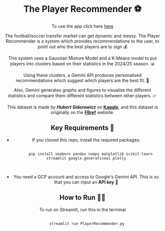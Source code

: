 <div style = 'text-align: center;'>
  <h1>The Player Recommender ⚽️ </h1>

  To use the app click here <a href = 'https://playerrecommender-x4jpuv4jxfwpvcvapvk8d7.streamlit.app'>here</a>
  
  The football/soccer transfer market can get dynamic and messy. The Player Recommender is a system which provides recommendations to the user, to point out who the best players are to sign 💰

  <p>This system uses a Gaussian Mixture Model and a K-Means model to put players into clusters based on their statistics in the 2024/25 season. 📊</p>
  <p>Using these clusters, a Gemini API produces personalised recommendations which suggest which players are the best fit. 🤖</p>
  <p>Also, Gemini generates graphs and figures to visualise the different statistics and compare them different statistics between other players. 📈</p>

  This dataset is made by <i><b>Hubert Sidorowicz</b></i> on <b><a href='https://www.kaggle.com/datasets/hubertsidorowicz/football-players-stats-2024-2025'>Kaggle</a></b>, and this dataset is originally on the <b><a href = 'https://fbref.com/en/comps/Big5/2024-2025/stats/players/2024-2025-Big-5-European-Leagues-Stats'>FBref</a></b> website.

  <h2>Key Requirements 🔐</h2>
  <ul>
    <li>If you cloned this repo, install the required packages:
    <pre>
    <code>
    pip install seaborn pandas numpy matplotlib scikit-learn streamlit google.generativeai plotly
    </code>
    </pre>
    </li>
    <li>You need a GCP account and access to Google's Gemini API. This is so that you can input an <b>API key</b> 🔑</li>
  </ul>

  <h2>How to Run 🏃‍♂️</h2>
  <p>To run on Streamlit, run this in the terminal
  <pre>
    <code>
    streamlit run PlayerRecommender.py
    </code>
    </pre>
  </p>
</div>
